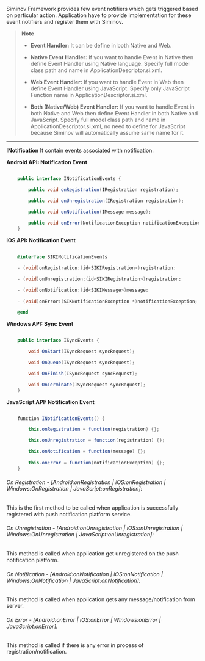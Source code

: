 Siminov Framework provides few event notifiers which gets triggered based on particular action. Application have to provide implementation for these event notifiers and register them with Siminov.

> **Note**
> - **Event Handler:** It can be define in both Native and Web.
>
> - **Native Event Handler:** If you want to handle Event in Native then define Event Handler using Native language. Specify full model class path and name in ApplicationDescriptor.si.xml.
>
> - **Web Event Handler:** If you want to handle Event in Web then define Event Handler using JavaScript. Specify only JavaScript Function name in ApplicationDescriptor.si.xml.
>
> - **Both (Native/Web) Event Handler:** If you want to handle Event in both Native and Web then define Event Handler in both Native and JavaScript. Specify full model class path and name in ApplicationDescriptor.si.xml, no need to define for JavaScript because Siminov will automatically assume same name for it.

***
**INotification** It contain events associated with notification.

**Android API: Notification Event**

```java

    public interface INotificationEvents {

        public void onRegistration(IRegistration registration);

        public void onUnregistration(IRegistration registration);

        public void onNotification(IMessage message);
	
        public void onError(NotificationException notificationException);
    }

```

**iOS API: Notification Event**

```objective-c

    @interface SIKINotificationEvents

    - (void)onRegistration:(id<SIKIRegistration>)registration;

    - (void)onUnregistration:(id<SIKIRegistration>)registration;

    - (void)onNotification:(id<SIKIMessage>)message;
	
    - (void)onError:(SIKNotificationException *)notificationException;

    @end

```

**Windows API: Sync Event**

```c#

    public interface ISyncEvents {

        void OnStart(ISyncRequest syncRequest);

        void OnQueue(ISyncRequest syncRequest);

        void OnFinish(ISyncRequest syncRequest);

        void OnTerminate(ISyncRequest syncRequest);
    }
```



**JavaScript API: Notification Event**

```java

    function INotificationEvents() {

        this.onRegistration = function(registration) {};

        this.onUnregistration = function(registration) {};

        this.onNotification = function(message) {};
	
        this.onError = function(notificationException) {};
    }

```


###### On Registration - [Android:onRegistration | iOS:onRegistration | Windows:OnRegistration | JavaScript:onRegistration]:
This is the first method to be called when application is successfully registered with push notification platform service.

###### On Unregistration - [Android:onUnregistration | iOS:onUnregistration | Windows:OnUnregistration | JavaScript:onUnregistration]:
This method is called when application get unregistered on the push notification platform.

###### On Notification - [Android:onNotification | iOS:onNotification | Windows:OnNotification | JavaScript:onNotification]:
This method is called when application gets any message/notification from server.

###### On Error - [Android:onError | iOS:onError | Windows:onError | JavaScript:onError]:
This method is called if there is any error in process of registration/notification.
